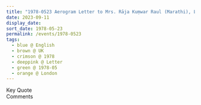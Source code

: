 ```yaml
---
title: "1978-0523 Aerogram Letter to Mrs. Rāja Kuṃwar Raul (Marathi), London, UK"
date: 2023-09-11
display_date: 
sort_date: 1978-05-23
permalink: /events/1978-0523
tags:
  - blue @ English
  - brown @ UK
  - crimson @ 1978
  - deeppink @ Letter
  - green @ 1978-05
  - orange @ London
---
```


<wave-list>
  <list-title color="green" width="75">Key Quote</list-title>
  <list-item color="BlanchedAlmond"  width="200"></list-item>
  <list-item color="Lavender"></list-item>
  <list-item color="BlanchedAlmond"></list-item>
</wave-list>

<br>

<wave-list>
  <list-title color="green" width="75">Comments</list-title>
  <list-item color="BlanchedAlmond"  width="200"></list-item>
  <list-item color="Lavender"></list-item>
  <list-item color="BlanchedAlmond"></list-item>
</wave-list>